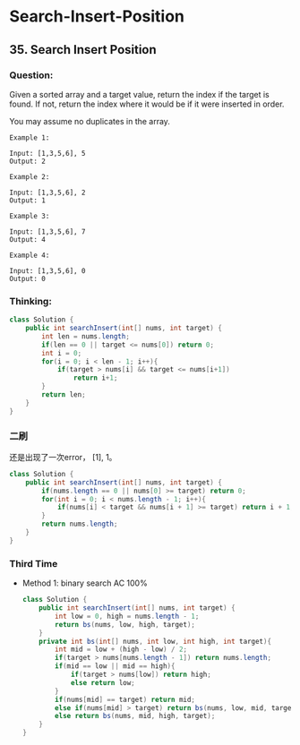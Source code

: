# Search-Insert-Position
## 35. Search Insert Position

### Question:
Given a sorted array and a target value, return the index if the target is found. If not, return the index where it would be if it were inserted in order.

You may assume no duplicates in the array.

```
Example 1:

Input: [1,3,5,6], 5
Output: 2

Example 2:

Input: [1,3,5,6], 2
Output: 1

Example 3:

Input: [1,3,5,6], 7
Output: 4

Example 4:

Input: [1,3,5,6], 0
Output: 0
```

### Thinking:

```Java
class Solution {
    public int searchInsert(int[] nums, int target) {
        int len = nums.length;
        if(len == 0 || target <= nums[0]) return 0;
        int i = 0;
        for(i = 0; i < len - 1; i++){
            if(target > nums[i] && target <= nums[i+1])
                return i+1;
        }
        return len;
    }
}
```

### 二刷
还是出现了一次error， [1], 1。

```Java
class Solution {
    public int searchInsert(int[] nums, int target) {
        if(nums.length == 0 || nums[0] >= target) return 0;
        for(int i = 0; i < nums.length - 1; i++){
            if(nums[i] < target && nums[i + 1] >= target) return i + 1;
        }
        return nums.length;
    }
}
```

### Third Time
* Method 1: binary search AC 100%
	```Java
	class Solution {
		public int searchInsert(int[] nums, int target) {
			int low = 0, high = nums.length - 1;
			return bs(nums, low, high, target);
		}
		private int bs(int[] nums, int low, int high, int target){
			int mid = low + (high - low) / 2;
			if(target > nums[nums.length - 1]) return nums.length;
			if(mid == low || mid == high){
				if(target > nums[low]) return high;
				else return low;
			}
			if(nums[mid] == target) return mid;
			else if(nums[mid] > target) return bs(nums, low, mid, target);
			else return bs(nums, mid, high, target);
		}
	}
	```
